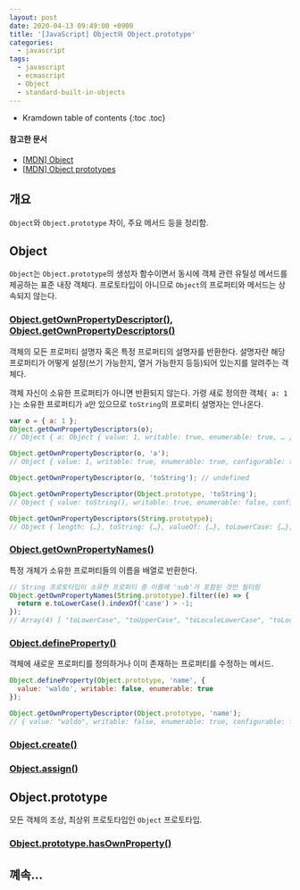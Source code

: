 ```yaml
---
layout: post
date: 2020-04-13 09:49:00 +0900
title: '[JavaScript] Object와 Object.prototype'
categories:
  - javascript
tags:
  - javascript
  - ecmascript
  - Object
  - standard-built-in-objects
---
```


* Kramdown table of contents
{:toc .toc}

#### 참고한 문서

- [\[MDN\] Object](https://developer.mozilla.org/en-US/docs/Web/JavaScript/Reference/Global_Objects/Object)
- [\[MDN\] Object prototypes](https://developer.mozilla.org/en-US/docs/Learn/JavaScript/Objects/Object_prototypes)

## 개요

`Object`와 `Object.prototype` 차이, 주요 메서드 등을 정리함.

## Object

`Object`는 `Object.prototype`의 생성자 함수이면서 동시에 객체 관련 유틸성 메서드를 제공하는 표준 내장 객체다. 프로토타입이 아니므로 `Object`의 프로퍼티와 메서드는 상속되지 않는다.

### [Object.getOwnPropertyDescriptor()](https://developer.mozilla.org/en-US/docs/Web/JavaScript/Reference/Global_Objects/Object/getOwnPropertyDescriptor), [Object.getOwnPropertyDescriptors()](https://developer.mozilla.org/en-US/docs/Web/JavaScript/Reference/Global_Objects/Object/getOwnPropertyDescriptors)

객체의 모든 프로퍼티 설명자 혹은 특정 프로퍼티의 설명자를 반환한다. 설명자란 해당 프로퍼티가 어떻게 설정(쓰기 가능한지, 열거 가능한지 등등)되어 있는지를 알려주는 객체다.

객체 자신이 소유한 프로퍼티가 아니면 반환되지 않는다. 가령 새로 정의한 객체`{ a: 1 }`는 소유한 프로퍼티가 `a`만 있으므로 `toString`의 프로퍼티 설명자는 안나온다.

```js
var o = { a: 1 };
Object.getOwnPropertyDescriptors(o);
// Object { a: Object { value: 1, writable: true, enumerable: true, … } }

Object.getOwnPropertyDescriptor(o, 'a');
// Object { value: 1, writable: true, enumerable: true, configurable: true }

Object.getOwnPropertyDescriptor(o, 'toString'); // undefined

Object.getOwnPropertyDescriptor(Object.prototype, 'toString');
// Object { value: toString(), writable: true, enumerable: false, configurable: true }

Object.getOwnPropertyDescriptors(String.prototype);
// Object { length: {…}, toString: {…}, valueOf: {…}, toLowerCase: {…}, toUpperCase: {…}, charAt: {…}, charCodeAt: {…}, substring: {…}, padStart: {…}, padEnd: {…}, … }
```

### [Object.getOwnPropertyNames()](https://github.com/nhn/tui.grid/tree/master/packages/toast-ui.grid/docs)

특정 개체가 소유한 프로퍼티들의 이름을 배열로 반환한다.

```js
// String 프로토타입이 소유한 프로퍼티 중 이름에 'sub'가 포함된 것만 필터링
Object.getOwnPropertyNames(String.prototype).filter((e) => {
  return e.toLowerCase().indexOf('case') > -1;
});
// Array(4) [ "toLowerCase", "toUpperCase", "toLocaleLowerCase", "toLocaleUpperCase" ]
```

### [Object.defineProperty()](https://developer.mozilla.org/en-US/docs/Web/JavaScript/Reference/Global_Objects/Object/defineProperty)

객체에 새로운 프로퍼티를 정의하거나 이미 존재하는 프로퍼티를 수정하는 메서드.

```js
Object.defineProperty(Object.prototype, 'name', {
  value: 'waldo', writable: false, enumerable: true
});

Object.getOwnPropertyDescriptor(Object.prototype, 'name');
// { value: "waldo", writable: false, enumerable: true, configurable: false }
```

### [Object.create()](https://developer.mozilla.org/en-US/docs/Web/JavaScript/Reference/Global_Objects/Object/create#Classical_inheritance_with_Object.create)

### [Object.assign()](https://developer.mozilla.org/en-US/docs/Web/JavaScript/Reference/Global_Objects/Object/assign)

## Object.prototype

모든 객체의 조상, 최상위 프로토타입인 `Object` 프로토타입.

### [Object.prototype.hasOwnProperty()](https://developer.mozilla.org/en-US/docs/Web/JavaScript/Reference/Global_Objects/Object/hasOwnProperty)

## 꼐속...
